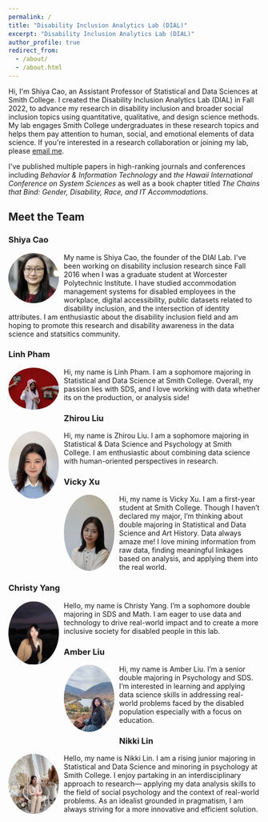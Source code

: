 ```yaml
---
permalink: /
title: "Disability Inclusion Analytics Lab (DIAL)"
excerpt: "Disability Inclusion Analytics Lab (DIAL)"
author_profile: true
redirect_from: 
  - /about/
  - /about.html
---
```


Hi, I'm Shiya Cao, an Assistant Professor of Statistical and Data Sciences at Smith College. I created the Disability Inclusion Analytics Lab (DIAL) in Fall 2022, to advance my research in disability inclusion and broader social inclusion topics using quantitative, qualitative, and design science methods. My lab engages Smith College undergraduates in these research topics and helps them pay attention to human, social, and emotional elements of data science. If you're interested in a research collaboration or joining my lab, please [email me](mailto:scao53@smith.edu).

I've published multiple papers in high-ranking journals and conferences including *Behavior & Information Technology* and *the Hawaii International Conference on System Sciences* as well as a book chapter titled *The Chains that Bind: Gender, Disability, Race, and IT Accommodations*.

## Meet the Team

### Shiya Cao

<div style="max-width: 20%; float: left; margin-right: 10px; margin-bottom:10px;">

<img src="../images/Shiya_Cao_51_small_square.jpg" alt="Shiya Cao" style="border-radius: 50%;">

</div>

My name is Shiya Cao, the founder of the DIAl Lab. I've been working on disability inclusion research since Fall 2016 when I was a graduate student at Worcester Polytechnic Institute. I have studied accommodation management systems for disabled employees in the workplace, digital accessibility, public datasets related to disability inclusion, and the intersection of identity attributes. I am enthusiastic about the disability inclusion field and am hoping to promote this research and disability awareness in the data science and statsitics community.

### Linh Pham

<div style="max-width: 20%; float: left; margin-right: 10px; margin-bottom:10px;">

<img src="../images/linh_pham.jpg" alt="Linh Pham" style="border-radius: 50%;">

</div>

Hi, my name is Linh Pham. I am a sophomore majoring in Statistical and Data Science at Smith College. Overall, my passion lies with SDS, and I love working with data whether its on the production,  or analysis side!

### Zhirou Liu

<div style="max-width: 20%; float: left; margin-right: 10px; margin-bottom:10px;">

<img src="../images/ZhirouLiu.jpg" alt="Zhirou Liu" style="border-radius: 50%;">

</div>

Hi, my name is Zhirou Liu. I am a sophomore majoring in Statistical & Data Science and Psychology at Smith College. I am enthusiastic about combining data science with human-oriented perspectives in research.

### Vicky Xu

<div style="max-width: 20%; float: left; margin-right: 10px; margin-bottom:10px;">

<img src="../images/VickyXu.jpg" alt="Vicky Xu" style="border-radius: 50%;">

</div>

Hi, my name is Vicky Xu. I am a first-year student at Smith College. Though I haven’t declared my major, I’m thinking about double majoring in Statistical and Data Science and Art History. Data always amaze me! I love mining information from raw data, finding meaningful linkages based on analysis, and applying them into the real world.

### Christy Yang

<div style="max-width: 20%; float: left; margin-right: 10px; margin-bottom:10px;">

<img src="../images/ChristyYang.jpg" alt="Christy Yang" style="border-radius: 50%;">

</div>

Hello, my name is Christy Yang. I’m a sophomore double majoring in SDS and Math. I am eager to use data and technology to drive real-world impact and to create a more inclusive society for disabled people in this lab.

### Amber Liu

<div style="max-width: 20%; float: left; margin-right: 10px; margin-bottom:10px;">

<img src="../images/AmberLiu.JPG" alt="Amber Liu" style="border-radius: 50%;">

</div>

Hi, my name is Amber Liu. I’m a senior double majoring in Psychology and SDS. I’m interested in learning and applying data science skills in addressing real-world problems faced by the disabled population especially with a focus on education.

### Nikki Lin

<div style="max-width: 20%; float: left; margin-right: 10px; margin-bottom:10px;">

<img src="../images/NikkiLin.jpg" alt="Nikki Lin" style="border-radius: 50%;">

</div>

Hello, my name is Nikki Lin. I am a rising junior majoring in Statistical and Data Science and minoring in psychology at Smith College. I enjoy partaking in an interdisciplinary approach to research— applying my data analysis skills to the field of social psychology and the context of real-world problems. As an idealist grounded in pragmatism, I am always striving for a more innovative and efficient solution.
